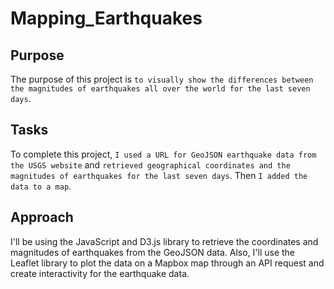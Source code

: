 # Mapping_Earthquakes

## Purpose
The purpose of this project is `to visually show the differences between the magnitudes of earthquakes all over the world for the last seven days`.

## Tasks
To complete this project, `I used a URL for GeoJSON earthquake data from the USGS website` and `retrieved geographical coordinates and the magnitudes of earthquakes for the last seven days`. Then `I added the data to a map`.

## Approach
I'll be using the JavaScript and D3.js library to retrieve the coordinates and magnitudes of earthquakes from the GeoJSON data.
Also, I'll use the Leaflet library to plot the data on a Mapbox map through an API request and create interactivity for the earthquake data.
